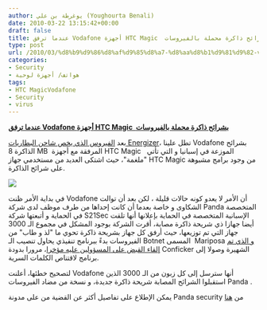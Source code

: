 ```yaml
---
author: يوغرطة بن علي (Youghourta Benali)
date: 2010-03-22 13:15:42+00:00
draft: false
title: عندما ترفق Vodafone أجهزة HTC Magic  بشرائح ذاكرة محملة بالفيروسات
type: post
url: /2010/03/%d8%b9%d9%86%d8%af%d9%85%d8%a7-%d8%aa%d8%b1%d9%81%d9%82-vodafone-%d8%a8%d8%a3%d8%ac%d9%87%d8%b2%d8%a9-htc-magic-%d8%b4%d8%b1%d8%a7%d8%a6%d8%ad-%d8%b0%d8%a7%d9%83%d8%b1%d8%a9-%d9%85%d8%ad%d9%85%d9%84/
categories:
- Security
- هواتف/ أجهزة لوحية
tags:
- HTC MagicVodafone
- Security
- virus
---
```


[**عندما ترفق Vodafone أجهزة HTC Magic  بشرائح ذاكرة محملة بالفيروسات**](https://www.it-scoop.com/2010/03/%d8%b9%d9%86%d8%af%d9%85%d8%a7-%d8%aa%d8%b1%d9%81%d9%82-vodafone-%d8%a8%d8%a3%d8%ac%d9%87%d8%b2%d8%a9-htc-magic-%d8%b4%d8%b1%d8%a7%d8%a6%d8%ad-%d8%b0%d8%a7%d9%83%d8%b1%d8%a9-%d9%85%d8%ad%d9%85%d9%84/)


بعد [الفيروس الذي يخص شاحن البطاريات Energizer](https://www.it-scoop.com/2010/03/%D8%A2%D8%AE%D8%B1-%D8%B5%D9%8A%D8%AD%D8%A7%D8%AA-%D8%A7%D9%84%D8%A8%D8%B1%D8%A7%D9%85%D8%AC-%D8%A7%D9%84%D8%B6%D8%A7%D8%B1%D8%A9%D8%8C-trojan-%D9%85%D8%B6%D9%85%D9%86-%D9%81%D9%8A-%D8%B4%D8%A7%D8%AD/)، تطل علينا Vodafone بشرائح الذاكرة 8 MB  المرفقة مع أجهزة HTC Magic   الموزعة في إسبانيا و التي تأتي "ملغمة"، حيث اشتكى العديد من مستخدمي جهاز HTC Magic من وجود برامج مشبوهة على شرائح الذاكرة.

[![](https://www.it-scoop.com/wp-content/uploads/2010/03/htc_magic-298x300.jpg)
](https://www.it-scoop.com/2010/03/%d8%b9%d9%86%d8%af%d9%85%d8%a7-%d8%aa%d8%b1%d9%81%d9%82-vodafone-%d8%a8%d8%a3%d8%ac%d9%87%d8%b2%d8%a9-htc-magic-%d8%b4%d8%b1%d8%a7%d8%a6%d8%ad-%d8%b0%d8%a7%d9%83%d8%b1%d8%a9-%d9%85%d8%ad%d9%85%d9%84/)

في بداية الأمر ظنت Vodafone أن الأمر لا يعدو كونه حالات قليلة ، لكن بعد أن توالت الشكاوى و خاصة بعدما أن كانت إحداها من طرف موظف لدى شركة Panda المتخصصة في الحماية و أتبعتها شركة S21Sec الإسبانية المتخصصة في الحماية بإعلانها أنها تلقت أيضا جهازا ذي شريحة ذاكرة مصابة، أقرت الشركة بوجود المشكل في مجموع الـ 3000 جهاز التي تم توزيعها، حيث أرفق كل جهاز بشريحة ذاكرة تحوي ما "لذ و طاب" من الفيروسات بدءً ببرنامج تنفيذي يحاول تنصيب الـ Botnet المسمى  Mariposa [و الذي تم إلقاء القبض على المسؤولين عليه مؤخرا](https://www.it-scoop.com/2010/03/%d8%a7%d9%84%d8%b4%d8%b1%d8%b7%d8%a9-%d8%a7%d9%84%d8%a5%d8%b3%d8%a8%d8%a7%d9%86%d9%8a%d8%a9-%d8%aa%d9%84%d9%82%d9%8a-%d8%a7%d9%84%d9%82%d8%a8%d8%b6-%d8%b9%d9%84%d9%89-%d8%a7%d9%84%d9%85%d8%b3%d8%a4/)، مرورا بدودة Conficker الشهيرة وصولا إلى برنامج لاقتناص الكلمات السرية.

لتصحيح خطئها، أعلنت Vodafone أنها سترسل إلى كل زبون من الـ 3000 الذين استقبلوا الشرائح المصابة شريحة ذاكرة جديدة، و نسخة من مضاد الفيروسات Panda .

يمكن الإطلاع على تفاصيل أكثر عن القضية من على مدونة Panda security من [هنا](http://research.pandasecurity.com/vodafone-distributes-mariposa-part-2/?utm_source=feedburner&utm_medium=feed&utm_campaign=Feed:+PandaResearch+%28Panda+Research%29&utm_content=Google+Reader)

